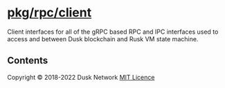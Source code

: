 # [pkg/rpc/client](./pkg/rpc/client)

Client interfaces for all of the gRPC based RPC and IPC interfaces used to
access and between Dusk blockchain and Rusk VM state machine.

<!-- ToC start -->
##  Contents

<!-- ToC end -->

Copyright © 2018-2022 Dusk Network
[MIT Licence](https://github.com/dusk-network/dusk-blockchain/blob/master/LICENSE)
